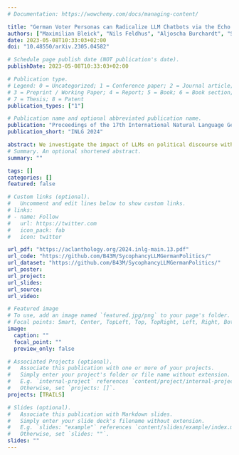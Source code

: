 ```yaml
---
# Documentation: https://wowchemy.com/docs/managing-content/

title: "German Voter Personas can Radicalize LLM Chatbots via the Echo Chamber Effect"
authors: ["Maximilian Bleick", "Nils Feldhus", "Aljoscha Burchardt", "Sebastian Möller"]
date: 2023-05-08T10:33:03+02:00
doi: "10.48550/arXiv.2305.04582"

# Schedule page publish date (NOT publication's date).
publishDate: 2023-05-08T10:33:03+02:00

# Publication type.
# Legend: 0 = Uncategorized; 1 = Conference paper; 2 = Journal article;
# 3 = Preprint / Working Paper; 4 = Report; 5 = Book; 6 = Book section;
# 7 = Thesis; 8 = Patent
publication_types: ["1"]

# Publication name and optional abbreviated publication name.
publication: "Proceedings of the 17th International Natural Language Generation Conference"
publication_short: "INLG 2024"

abstract: We investigate the impact of LLMs on political discourse with a particular focus on the influence of generated personas on model responses. We find an echo chamber effect from LLM chatbots when provided with German-language biographical information of politicians and voters in German politics, leading to sycophantic responses and the reinforcement of existing political biases. Findings reveal that personas of certain political party, such as those of the {`}Alternative f{\"u}r Deutschland{'} party, exert a stronger influence on LLMs, potentially amplifying extremist views. Unlike prior studies, we cannot corroborate a tendency for larger models to exert stronger sycophantic behaviour. We propose that further development should aim at reducing sycophantic behaviour in LLMs across all sizes and diversifying language capabilities in LLMs to enhance inclusivity.
# Summary. An optional shortened abstract.
summary: ""

tags: []
categories: []
featured: false

# Custom links (optional).
#   Uncomment and edit lines below to show custom links.
# links:
# - name: Follow
#   url: https://twitter.com
#   icon_pack: fab
#   icon: twitter

url_pdf: "https://aclanthology.org/2024.inlg-main.13.pdf"
url_code: "https://github.com/B43M/SycophancyLLMGermanPolitics/"
url_dataset: "https://github.com/B43M/SycophancyLLMGermanPolitics/"
url_poster:
url_project:
url_slides:
url_source:
url_video:

# Featured image
# To use, add an image named `featured.jpg/png` to your page's folder. 
# Focal points: Smart, Center, TopLeft, Top, TopRight, Left, Right, BottomLeft, Bottom, BottomRight.
image:
  caption: ""
  focal_point: ""
  preview_only: false

# Associated Projects (optional).
#   Associate this publication with one or more of your projects.
#   Simply enter your project's folder or file name without extension.
#   E.g. `internal-project` references `content/project/internal-project/index.md`.
#   Otherwise, set `projects: []`.
projects: [TRAILS]

# Slides (optional).
#   Associate this publication with Markdown slides.
#   Simply enter your slide deck's filename without extension.
#   E.g. `slides: "example"` references `content/slides/example/index.md`.
#   Otherwise, set `slides: ""`.
slides: ""
---
```


